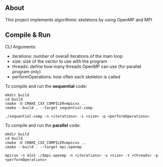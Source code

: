 ## About
This project implements algorithmic skeletons by using OpenMP and MPI

## Compile & Run

CLI Arguments:
- iterations: number of overall iterations of the main loop
- size: size of the vector to use with the program
- threads: define how many threads OpenMP can use (for parallel program only)
- performOperations: how often each skeleton is called

To compile and run the **sequential** code:
```shell
mkdir build
cd build
cmake -D CMAKE_CXX_COMPILER=mpicxx ..
cmake --build . --target sequential-comp

./sequential-comp -n <iterations> -s <size> -p <performOperations>
```

To compile and run the **parallel** code:
```shell
mkdir build
cd build
cmake -D CMAKE_CXX_COMPILER=mpicxx ..
cmake --build . --target mpi-openmp

mpirun -n ${n} ./$mpi-openmp -n <iterations> -s <size> -t <threads> -p <performOperations>
```


